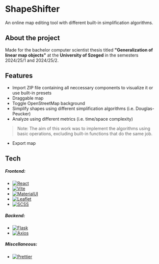 # ShapeShifter

An online map editing tool with different built-in simplification algorithms.

## About the project

Made for the bachelor computer scientist thesis titled **"Generalization of linear map objects"** at the **University of Szeged** in the semesters 2024/25/1 and 2024/25/2.

## Features

- Import ZIP file containing all neccessary components to visualize it or use built-in presets
- Draggable map
- Toggle OpenStreetMap background
- Simplify shapes using different simplification algorithms (i.e. Douglas-Peucker)
- Analyze using different metrics (i.e. time/space complexity)

> Note: The aim of this work was to implement the algorithms using basic operations, excluding built-in functions that do the same job.

- Export map

## Tech

##### Frontend:

- [![React][React.js]][React-url]
- [![Vite][Vite]][Vite-url]
- [![MaterialUI][MaterialUI]][MaterialUI-url]
- [![Leaflet][Leaflet.js]][Leaflet-url]
- [![SCSS][Sass]][Sass-url]

##### Backend:

- [![Flask][Flask]][Flask-url]
- [![Axios][Axios]][Axios-url]

##### Miscellaneous:

- [![Prettier][Prettier]][Prettier-url]

[React.js]: https://img.shields.io/badge/React-20232A?style=for-the-badge&logo=react&logoColor=61DAFB
[React-url]: https://reactjs.org/
[Vite]: https://img.shields.io/badge/Vite-B73BFE?style=for-the-badge&logo=vite&logoColor=FFD62E
[Vite-url]: https://vite.dev/
[MaterialUI]: https://img.shields.io/badge/Material%20UI-007FFF?style=for-the-badge&logo=mui&logoColor=white
[MaterialUI-url]: https://mui.com/
[Leaflet.js]: https://img.shields.io/badge/Leaflet-199900?style=for-the-badge&logo=Leaflet&logoColor=white
[Leaflet-url]: https://leafletjs.com/
[Sass]: https://img.shields.io/badge/Sass-CC6699?style=for-the-badge&logo=sass&logoColor=white
[Sass-url]: https://sass-lang.com/
[Flask]: https://img.shields.io/badge/Flask-000000?style=for-the-badge&logo=flask&logoColor=white
[Flask-url]: https://flask.palletsprojects.com/en/stable/
[Axios]: https://img.shields.io/badge/axios-671ddf?&style=for-the-badge&logo=axios&logoColor=white
[Axios-url]: https://axios-http.com/docs/intro
[Prettier]: https://img.shields.io/badge/prettier-1A2C34?style=for-the-badge&logo=prettier&logoColor=F7BA3E
[Prettier-url]: https://prettier.io/

